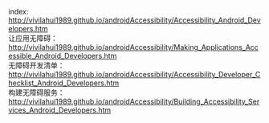 ﻿index: <br/>
http://vivilahui1989.github.io/androidAccessibility/Accessibility_Android_Developers.htm
<br/>让应用无障碍：<br/>
http://vivilahui1989.github.io/androidAccessibility/Making_Applications_Accessible_Android_Developers.htm
<br/>无障碍开发清单：<br/>
http://vivilahui1989.github.io/androidAccessibility/Accessibility_Developer_Checklist_Android_Developers.htm
<br/>构建无障碍服务：<br/>
http://vivilahui1989.github.io/androidAccessibility/Building_Accessibility_Services_Android_Developers.htm